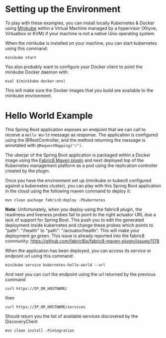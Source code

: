# Setting up the Environment

To play with these examples, you can install locally Kubernetes & Docker using [Minikube](https://minikube.sigs.k8s.io/docs/start/) within a Virtual Machine
managed by a hypervisor (Xhyve, Virtualbox or KVM) if your machine is not a native Unix operating system.

  
When the minikube is installed on your machine, you can start kubernetes using this command:
```
minikube start
```

You also probably want to configure your Docker client to point the minikube Docker daemon with:
```
eval $(minikube docker-env)
```

This will make sure the Docker images that you build are available to the minikube environment.

# Hello World Example

This Spring Boot application exposes an endpoint that we can call to receive a `Hello World` message as response. The application is configured using the 
@RestController, and the method returning the message is annotated with `@RequestMapping("/")`.

The uberjar of the Spring Boot application is packaged within a Docker image using the [Fabric8 Maven plugin](https://maven.fabric8.io) and next deployed top of the Kubernetes management platform as a pod 
using the replication controller created by the plugin.


Once you have the environment set up (minikube or kubectl configured against a kubernetes cluster), you can play with this Spring Boot application in the cloud using the following maven command to deploy it:
```
mvn clean package fabric8:deploy -Pkubernetes
```  
   
**Note**: Unfortunately, when you deploy using the fabric8 plugin, the readiness and liveness probes fail to point to the right actuator URL due a lack of support for Spring Boot. 
This push you to edit the generated deployment inside kubernetes and change these probes which points to "path": "/health" to  "path": "/actuator/health". 
This will make your deployment go green. This issue is already reported into the fabric8 community: https://github.com/fabric8io/fabric8-maven-plugin/issues/1178   
   
When the application has been deployed, you can access its service or endpoint url using this command:
```   
minikube service kubernetes-hello-world --url
```
  
And next you can curl the endpoint using the url returned by the previous command

``` 
curl https://IP_OR_HOSTNAME/
```

then

``` 
curl https://IP_OR_HOSTNAME/services
```     

Should return you the list of available services discovered by the DiscoveryClient     
     
``` 
mvn clean install -Pintegration
```
